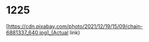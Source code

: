 # 1225
[https://cdn.pixabay.com/photo/2021/12/19/15/09/chain-6881337_640.jpg]_(Actual link)










